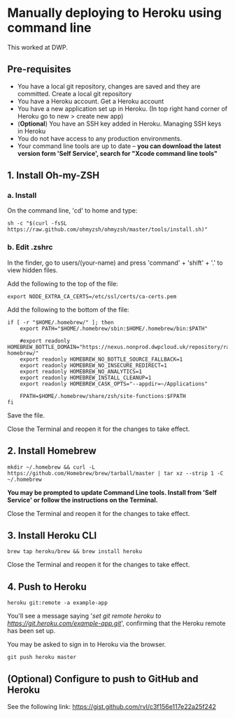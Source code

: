 # Manually deploying to Heroku using command line

This worked at DWP.

## Pre-requisites
- You have a local git repository, changes are saved and they are committed. Create a local git repository
- You have a Heroku account. Get a Heroku account
- You have a new application set up in Heroku. (In top right hand corner of Heroku go to new > create new app)
- (**Optional**) You have an SSH key added in Heroku. Managing SSH keys in Heroku
- You do not have access to any production environments.
- Your command line tools are up to date – **you can download the latest version form 'Self Service', search for "Xcode command line tools"**

## 1. Install Oh-my-ZSH

### a. Install

On the command line, 'cd' to home and type:

```
sh -c "$(curl -fsSL https://raw.github.com/ohmyzsh/ohmyzsh/master/tools/install.sh)"
```

### b. Edit .zshrc

In the finder, go to users/(your-name) and press 'command' + 'shift' +  '.' to
view hidden files.

Add the following to the top of the file:

```
export NODE_EXTRA_CA_CERTS=/etc/ssl/certs/ca-certs.pem
```

Add the following to the bottom of the file:

```
if [ -r "$HOME/.homebrew/" ]; then
    export PATH="$HOME/.homebrew/sbin:$HOME/.homebrew/bin:$PATH"

    #export readonly HOMEBREW_BOTTLE_DOMAIN="https://nexus.nonprod.dwpcloud.uk/repository/raw-homebrew/"
    export readonly HOMEBREW_NO_BOTTLE_SOURCE_FALLBACK=1
    export readonly HOMEBREW_NO_INSECURE_REDIRECT=1
    export readonly HOMEBREW_NO_ANALYTICS=1
    export readonly HOMEBREW_INSTALL_CLEANUP=1
    export readonly HOMEBREW_CASK_OPTS="--appdir=~/Applications"

    FPATH=$HOME/.homebrew/share/zsh/site-functions:$FPATH
fi
```
Save the file.

Close the Terminal and reopen it for the changes to take effect.

## 2. Install Homebrew

```
mkdir ~/.homebrew && curl -L https://github.com/Homebrew/brew/tarball/master | tar xz --strip 1 -C ~/.homebrew
```
**You may be prompted to update Command Line tools. Install from 'Self Service' or follow the instructions on the Terminal.**

Close the Terminal and reopen it for the changes to take effect.

## 3. Install Heroku CLI

```
brew tap heroku/brew && brew install heroku
```

Close the Terminal and reopen it for the changes to take effect.

## 4. Push to Heroku

```
heroku git:remote -a example-app
```

You'll see a message saying '*set git remote heroku to https://git.heroku.com/example-app.git*', confirming that the Heroku remote has been set up.

You may be asked to sign in to Heroku via the browser.

```
git push heroku master
```

## (Optional) Configure to push to GitHub and Heroku

See the following link:
https://gist.github.com/rvl/c3f156e117e22a25f242
